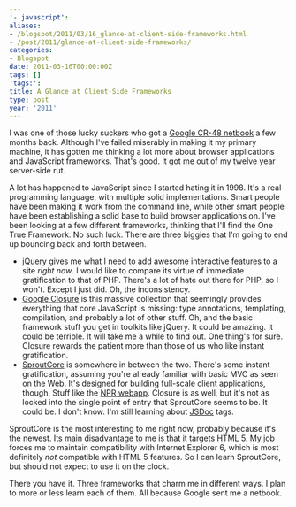 ```yaml
---
'- javascript':
aliases:
- /blogspot/2011/03/16_glance-at-client-side-frameworks.html
- /post/2011/glance-at-client-side-frameworks/
categories:
- Blogspot
date: 2011-03-16T00:00:00Z
tags: []
'tags:':
title: A Glance at Client-Side Frameworks
type: post
year: '2011'
---
```

<p>
I was one of those lucky suckers who got a <a href="http://www.google.com/chromeos/pilot-program-cr48.html">Google CR-48 netbook</a> a few months back. Although I've failed miserably in making it my primary machine, it has gotten me thinking a lot more about browser applications and JavaScript frameworks. That's good. It got me out of my twelve year server-side rut.
</p>
<!--more-->

<p>
A lot has happened to JavaScript since I started hating it in 1998. It's a real programming language, with multiple solid implementations. Smart people have been making it work from the command line, while other smart people have been establishing a solid base to build browser applications on. I've been looking at a few different frameworks, thinking that I'll find the One True Framework. No such luck. There are three biggies that I'm going to end up bouncing back and forth between.
</p>

<ul>
<li><a href="http://jquery.com/">jQuery</a> gives me what I need to add awesome interactive features to a site <i>right now</i>. I would like to compare its virtue of immediate gratification to that of PHP. There's a lot of hate out there for PHP, so I won't. Except I just did. Oh, the inconsistency.</li>
<li><a href="http://code.google.com/closure/">Google Closure</a> is this massive collection that seemingly provides everything that core JavaScript is missing: type annotations, templating, compilation, and probably a lot of other stuff. Oh, and the basic framework stuff you get in toolkits like jQuery. It could be amazing. It could be terrible. It will take me a while to find out. One thing's for sure. Closure rewards the patient more than those of us who like instant gratification.</li>
<li><a href="http://www.sproutcore.com/">SproutCore</a> is somewhere in between the two. There's some instant gratification, assuming you're already familiar with basic MVC as seen on the Web. It's designed for building full-scale client applications, though. Stuff like the <a href="http://www.npr.org/webapp">NPR webapp</a>. Closure is as well, but it's not as locked into the single point of entry that SproutCore seems to be. It could be. I don't know. I'm still learning about <a href="http://code.google.com/p/jsdoc-toolkit/">JSDoc</a> tags.</li>
</ul>
<p>
SproutCore is the most interesting to me right now, probably because it's the newest. Its main disadvantage to me is that it targets HTML 5. My job forces me to maintain compatibility with Internet Explorer 6, which is most definitely <i>not</i> compatible with HTML 5 features. So I can learn SproutCore, but should not expect to use it on the clock.
</p>
<p>
There you have it. Three frameworks that charm me in different ways.&nbsp;I plan to more or less learn each of them. All because Google sent me a netbook.
</p>
